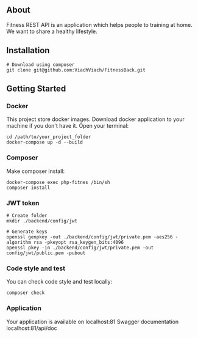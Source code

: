 ## About

Fitness REST API is an application which helps people to training at home. We want to share a healthy lifestyle.

## Installation
```
# Download using composer
git clone git@github.com:ViachViach/FitnessBack.git
```

## Getting Started

### Docker
This project store docker images. Download docker application to your machine if you don't have it. Open your terminal:
    
    cd /path/to/your_project_folder
    docker-compose up -d --build

### Composer
Make composer install:

    docker-compose exec php-fitnes /bin/sh
    composer install

### JWT token 

```
# Create folder
mkdir ./backend/config/jwt

# Generate keys
openssl genpkey -out ./backend/config/jwt/private.pem -aes256 -algorithm rsa -pkeyopt rsa_keygen_bits:4096
openssl pkey -in ./backend/config/jwt/private.pem -out config/jwt/public.pem -pubout
```

### Code style and test
You can check code style and test locally:

    composer check

### Application
Your application is available on localhost:81
Swagger documentation localhost:81/api/doc
